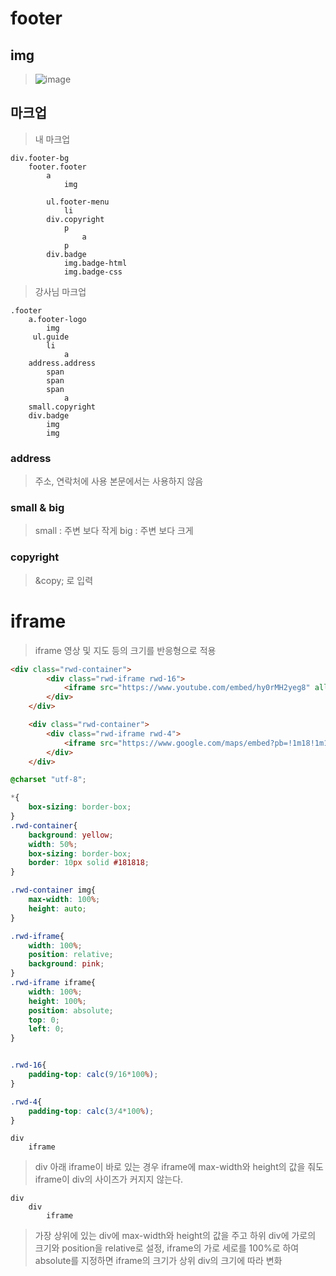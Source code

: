 # footer
## img
>   ![image](https://user-images.githubusercontent.com/48123604/56102827-7e33b200-5f6a-11e9-8b80-1e12403bf194.png)

## 마크업
> 내 마크업
```
div.footer-bg
    footer.footer
        a
            img
        
        ul.footer-menu
            li
        div.copyright
            p
                a
            p
        div.badge
            img.badge-html
            img.badge-css    
```

> 강사님 마크업
```
.footer
    a.footer-logo
        img
     ul.guide
        li
            a
    address.address
        span
        span
        span
            a
    small.copyright
    div.badge
        img
        img
```

### address
> 주소, 연락처에 사용
> 본문에서는 사용하지 않음

### small & big
> small : 주변 보다 작게
> big : 주변 보다 크게

### copyright
> &copy\; 로 입력 

# iframe
> iframe 영상 및 지도 등의 크기를 반응형으로 적용
```html
<div class="rwd-container">
        <div class="rwd-iframe rwd-16">
            <iframe src="https://www.youtube.com/embed/hy0rMH2yeg8" allowfullscreen></iframe>
        </div>
    </div>

    <div class="rwd-container">
        <div class="rwd-iframe rwd-4">
            <iframe src="https://www.google.com/maps/embed?pb=!1m18!1m12!1m3!1d3282.9379386320716!2d127.0611832213358!3d37.54367132887278!2m3!1f0!2f0!3f0!3m2!1i1024!2i768!4f13.1!3m3!1m2!1s0x357ca49534790c57%3A0xc115101cbaecb40e!2z7JWE7YGs67C466as7ISc67mE7Iqk!5e1!3m2!1sko!2skr!4v1555310307324!5m2!1sko!2skr" allowfullscreen></iframe>
        </div>
    </div>
```
```css
@charset "utf-8";

*{
    box-sizing: border-box;
}
.rwd-container{
    background: yellow;
    width: 50%;
    box-sizing: border-box;
    border: 10px solid #181818;
}

.rwd-container img{
    max-width: 100%;
    height: auto;
}

.rwd-iframe{
    width: 100%;
    position: relative;
    background: pink;
}
.rwd-iframe iframe{
    width: 100%;
    height: 100%;
    position: absolute;
    top: 0;
    left: 0;
}


.rwd-16{
    padding-top: calc(9/16*100%);
}

.rwd-4{
    padding-top: calc(3/4*100%);
}
```

```
div
    iframe
```
> div 아래 iframe이 바로 있는 경우 iframe에 max-width와 height의 값을 줘도 iframe이 div의 사이즈가 커지지 않는다.

```
div
    div
        iframe
```
> 가장 상위에 있는 div에 max-width와 height의 값을 주고 하위 div에 가로의 크기와 position을 relative로 설정, iframe의 가로 세로를 100%로 하여 absolute를 지정하면 iframe의 크기가 상위 div의 크기에 따라 변화
